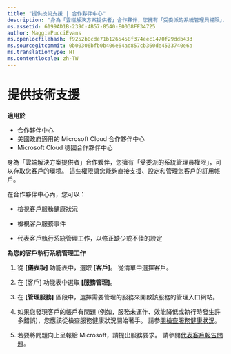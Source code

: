 ```yaml
---
title: "提供技術支援 | 合作夥伴中心"
description: "身為「雲端解決方案提供者」合作夥伴，您擁有「受委派的系統管理員權限」，可以存取您客戶的環境。"
ms.assetid: 6199AD1B-239C-4B57-8540-E0038FF34725
author: MaggiePucciEvans
ms.openlocfilehash: f9252b0cde71b1265458f374eec1470f29ddb433
ms.sourcegitcommit: 0b00306bfb0b406e64ad857cb360de4533740e6a
ms.translationtype: HT
ms.contentlocale: zh-TW
---
```

# <a name="provide-technical-support"></a>提供技術支援

**適用於**

-  合作夥伴中心
-  美國政府適用的 Microsoft Cloud 合作夥伴中心
-  Microsoft Cloud 德國合作夥伴中心

身為「雲端解決方案提供者」合作夥伴，您擁有「受委派的系統管理員權限」，可以存取您客戶的環境。 這些權限讓您能夠直接支援、設定和管理您客戶的訂用帳戶。

在合作夥伴中心內，您可以：

-   檢視客戶服務健康狀況

-   檢視客戶服務事件

-   代表客戶執行系統管理工作，以修正缺少或不佳的設定

**為您的客戶執行系統管理工作**

1.  從 **\[儀表板\]** 功能表中，選取 **\[客戶\]**。 從清單中選擇客戶。

2.  在 \[客戶\] 功能表中選取 **\[服務管理\]**。

3.  在 **\[管理服務\]** 區段中，選擇需要管理的服務來開啟該服務的管理入口網站。

4.  如果您發現客戶的帳戶有問題 (例如，服務未運作、效能降低或執行時發生許多錯誤)，您應該從檢查服務健康狀況開始著手。 請參[閱檢查服務健康狀況](check-service-health.md)。

5.  若要將問題向上呈報給 Microsoft，請提出服務要求。 請參閱[代表客戶報告問題](report-problems-on-behalf-of-a-customer.md)。

 

 



